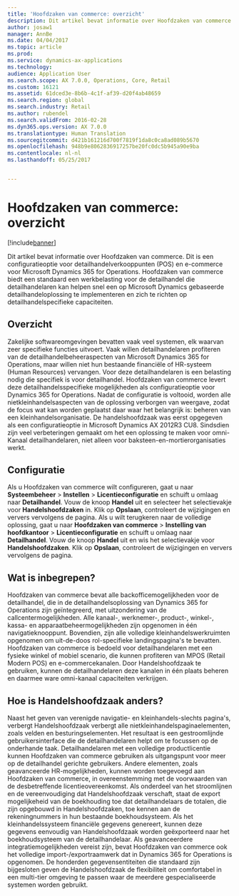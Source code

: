 ```yaml
---
title: 'Hoofdzaken van commerce: overzicht'
description: Dit artikel bevat informatie over Hoofdzaken van commerce. Dit is een configuratieoptie voor detailhandelverkooppunten (POS) en e-commerce voor Microsoft Dynamics 365 for Operations. Hoofdzaken van commerce biedt een standaard een werkbelasting voor de detailhandel die detailhandelaren kan helpen snel een op Microsoft Dynamics gebaseerde detailhandeloplossing te implementeren en zich te richten op detailhandelspecifieke capaciteiten.
author: josaw1
manager: AnnBe
ms.date: 04/04/2017
ms.topic: article
ms.prod: 
ms.service: dynamics-ax-applications
ms.technology: 
audience: Application User
ms.search.scope: AX 7.0.0, Operations, Core, Retail
ms.custom: 16121
ms.assetid: 61dced3e-8b6b-4c1f-af39-d20f4ab48659
ms.search.region: global
ms.search.industry: Retail
ms.author: rubendel
ms.search.validFrom: 2016-02-28
ms.dyn365.ops.version: AX 7.0.0
ms.translationtype: Human Translation
ms.sourcegitcommit: d421b161216d700f7819f1da8c0ca8ad089b5670
ms.openlocfilehash: 948b9e8062836917257be20fc0dc5b945a90e9ba
ms.contentlocale: nl-nl
ms.lasthandoff: 05/25/2017


---
```


# <a name="commerce-essentials-overview"></a>Hoofdzaken van commerce: overzicht

[!include[banner](includes/banner.md)]


Dit artikel bevat informatie over Hoofdzaken van commerce. Dit is een configuratieoptie voor detailhandelverkooppunten (POS) en e-commerce voor Microsoft Dynamics 365 for Operations. Hoofdzaken van commerce biedt een standaard een werkbelasting voor de detailhandel die detailhandelaren kan helpen snel een op Microsoft Dynamics gebaseerde detailhandeloplossing te implementeren en zich te richten op detailhandelspecifieke capaciteiten. 

<a name="overview"></a>Overzicht
--------

Zakelijke softwareomgevingen bevatten vaak veel systemen, elk waarvan zeer specifieke functies uitvoert. Vaak willen detailhandelaren profiteren van de detailhandelbeheeraspecten van Microsoft Dynamics 365 for Operations, maar willen niet hun bestaande financiële of HR-systeem (Human Resources) vervangen. Voor deze detailhandelaren is een belasting nodig die specifiek is voor detailhandel. Hoofdzaken van commerce levert deze detailhandelsspecifieke mogelijkheden als configuratieoptie voor Dynamics 365 for Operations. Nadat de configuratie is voltooid, worden alle nietkleinhandelsaspecten van de oplossing verborgen van weergave, zodat de focus wat kan worden geplaatst daar waar het belangrijk is: beheren van een kleinhandelsorganisatie. De handelshoofdzaak was eerst opgegeven als een configuratieoptie in Microsoft Dynamics AX 2012R3 CU8. Sindsdien zijn veel verbeteringen gemaakt om het een oplossing te maken voor omni-Kanaal detailhandelaren, niet alleen voor baksteen-en-mortierorganisaties werkt.

## <a name="configuration"></a>Configuratie
Als u Hoofdzaken van commerce wilt configureren, gaat u naar **Systeembeheer** &gt; **Instellen** &gt; **Licentieconfiguratie** en schuift u omlaag naar **Detailhandel**. Vouw de knoop **Handel** uit en selecteer het selectievakje voor **Handelshoofdzaken** in. Klik op **Opslaan**, controleert de wijzigingen en ververs vervolgens de pagina. Als u wilt terugkeren naar de volledige oplossing, gaat u naar **Hoofdzaken van commerce** &gt; **Instelling van hoofdkantoor** &gt; **Licentieconfiguratie** en schuift u omlaag naar **Detailhandel**. Vouw de knoop **Handel** uit en wis het selectievakje voor **Handelshoofdzaken**. Klik op **Opslaan**, controleert de wijzigingen en ververs vervolgens de pagina.

## <a name="what-is-included"></a>Wat is inbegrepen?
Hoofdzaken van commerce bevat alle backofficemogelijkheden voor de detailhandel, die in de detailhandelsoplossing van Dynamics 365 for Operations zijn geïntegreerd, met uitzondering van de callcentermogelijkheden. Alle kanaal-, werknemer-, product-, winkel-, kassa- en apparaatbeheermogelijkheden zijn opgenomen in één navigatieknooppunt. Bovendien, zijn alle volledige kleinhandelswerkruimten opgenomen om uit-de-doos rol-specifieke landingspagina's te bevatten. Hoofdzaken van commerce is bedoeld voor detailhandelaren met een fysieke winkel of mobiel scenario, die kunnen profiteren van MPOS (Retail Modern POS) en e-commercekanalen. Door Handelshoofdzaak te gebruiken, kunnen de detailhandelaren deze kanalen in één plaats beheren en daarmee ware omni-kanaal capaciteiten verkrijgen.

## <a name="how-is-commerce-essentials-different"></a>Hoe is Handelshoofdzaak anders?
Naast het geven van verenigde navigatie- en kleinhandels-slechts pagina's, verbergt Handelshoofdzaak verbergt alle nietkleinhandelspaginaelementen, zoals velden en besturingselementen. Het resultaat is een gestroomlijnde gebruikersinterface die de detailhandelaren helpt om te focussen op de onderhande taak. Detailhandelaren met een volledige productlicentie kunnen Hoofdzaken van commerce gebruiken als uitgangspunt voor meer op de detailhandel gerichte gebruikers. Andere elementen, zoals geavanceerde HR-mogelijkheden, kunnen worden toegevoegd aan Hoofdzaken van commerce, in overeenstemming met de voorwaarden van de desbetreffende licentieovereenkomst. Als onderdeel van het stroomlijnen en de vereenvoudiging dat Handelshoofdzaak verschaft, staat de export mogelijkeheid van de boekhouding toe dat detailhandelaars de totalen, die zijn opgebouwd in Handelshoofdzaken, toe kennen aan de rekeningnummers in hun bestaande boekhoudsysteem. Als het kleinhandelssysteem financiële gegevens genereert, kunnen deze gegevens eenvoudig van Handelshoofdzaak worden geëxporteerd naar het boekhoudsysteem van de detailhandelaar. Als geavanceerdere integratiemogelijkheden vereist zijn, bevat Hoofdzaken van commerce ook het volledige import-/exportraamwerk dat in Dynamics 365 for Operations is opgenomen. De honderden gegevensentiteiten die standaard zijn bijgesloten geven de Handelshoofdzaak de flexibiliteit om comfortabel in een multi-tier omgeving te passen waar de meerdere gespecialiseerde systemen worden gebruikt.




